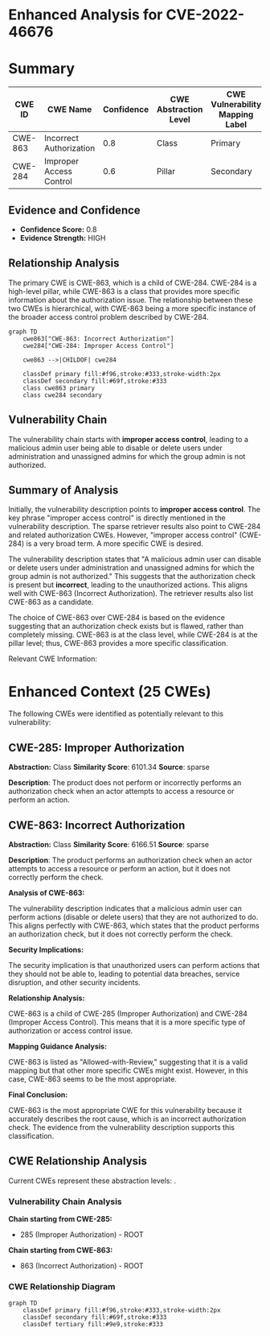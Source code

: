 # Enhanced Analysis for CVE-2022-46676

# Summary
| CWE ID | CWE Name | Confidence | CWE Abstraction Level | CWE Vulnerability Mapping Label | CWE-Vulnerability Mapping Notes |
|---|---|---|---|---|---|
| CWE-863 | Incorrect Authorization | 0.8 | Class | Primary | Allowed-with-Review |
| CWE-284 | Improper Access Control | 0.6 | Pillar | Secondary | Discouraged |

## Evidence and Confidence

*   **Confidence Score:** 0.8
*   **Evidence Strength:** HIGH

## Relationship Analysis
The primary CWE is CWE-863, which is a child of CWE-284. CWE-284 is a high-level pillar, while CWE-863 is a class that provides more specific information about the authorization issue. The relationship between these two CWEs is hierarchical, with CWE-863 being a more specific instance of the broader access control problem described by CWE-284.

```mermaid
graph TD
    cwe863["CWE-863: Incorrect Authorization"]
    cwe284["CWE-284: Improper Access Control"]
    
    cwe863 -->|CHILDOF| cwe284
    
    classDef primary fill:#f96,stroke:#333,stroke-width:2px
    classDef secondary fill:#69f,stroke:#333
    class cwe863 primary
    class cwe284 secondary
```

## Vulnerability Chain
The vulnerability chain starts with **improper access control**, leading to a malicious admin user being able to disable or delete users under administration and unassigned admins for which the group admin is not authorized.

## Summary of Analysis
Initially, the vulnerability description points to **improper access control**. The key phrase "improper access control" is directly mentioned in the vulnerability description. The sparse retriever results also point to CWE-284 and related authorization CWEs. However, "improper access control" (CWE-284) is a very broad term. A more specific CWE is desired.

The vulnerability description states that "A malicious admin user can disable or delete users under administration and unassigned admins for which the group admin is not authorized." This suggests that the authorization check is present but **incorrect**, leading to the unauthorized actions. This aligns well with CWE-863 (Incorrect Authorization). The retriever results also list CWE-863 as a candidate.

The choice of CWE-863 over CWE-284 is based on the evidence suggesting that an authorization check exists but is flawed, rather than completely missing. CWE-863 is at the class level, while CWE-284 is at the pillar level; thus, CWE-863 provides a more specific classification.

Relevant CWE Information:

# Enhanced Context (25 CWEs)
The following CWEs were identified as potentially relevant to this vulnerability:

## CWE-285: Improper Authorization
**Abstraction:** Class
**Similarity Score**: 6101.34
**Source**: sparse

**Description**:
The product does not perform or incorrectly performs an authorization check when an actor attempts to access a resource or perform an action.

## CWE-863: Incorrect Authorization
**Abstraction:** Class
**Similarity Score**: 6166.51
**Source**: sparse

**Description**:
The product performs an authorization check when an actor attempts to access a resource or perform an action, but it does not correctly perform the check.

**Analysis of CWE-863:**

The vulnerability description indicates that a malicious admin user can perform actions (disable or delete users) that they are not authorized to do. This aligns perfectly with CWE-863, which states that the product performs an authorization check, but it does not correctly perform the check.

**Security Implications:**

The security implication is that unauthorized users can perform actions that they should not be able to, leading to potential data breaches, service disruption, and other security incidents.

**Relationship Analysis:**

CWE-863 is a child of CWE-285 (Improper Authorization) and CWE-284 (Improper Access Control). This means that it is a more specific type of authorization or access control issue.

**Mapping Guidance Analysis:**

CWE-863 is listed as "Allowed-with-Review," suggesting that it is a valid mapping but that other more specific CWEs might exist. However, in this case, CWE-863 seems to be the most appropriate.

**Final Conclusion:**

CWE-863 is the most appropriate CWE for this vulnerability because it accurately describes the root cause, which is an incorrect authorization check. The evidence from the vulnerability description supports this classification.


## CWE Relationship Analysis

Current CWEs represent these abstraction levels: .


### Vulnerability Chain Analysis

**Chain starting from CWE-285:**
- 285 (Improper Authorization) - ROOT


**Chain starting from CWE-863:**
- 863 (Incorrect Authorization) - ROOT



### CWE Relationship Diagram

```mermaid
graph TD
    classDef primary fill:#f96,stroke:#333,stroke-width:2px
    classDef secondary fill:#69f,stroke:#333
    classDef tertiary fill:#9e9,stroke:#333
```
